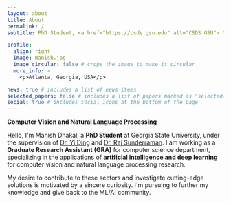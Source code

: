 ```yaml
---
layout: about
title: About
permalink: /
subtitle: PhD Student, <a href="https://csds.gsu.edu" alt="CSDS GSU"> Georgia State University </a>

profile:
  align: right
  image: manish.jpg
  image_circular: false # crops the image to make it circular
  more_info: >
    <p>Atlanta, Georgia, USA</p>

news: true # includes a list of news items
selected_papers: false # includes a list of papers marked as "selected={true}"
social: true # includes social icons at the bottom of the page
---
```


<b>Computer Vision and Natural Language Processing</b>

Hello, I'm Manish Dhakal, a <b> PhD Student</b> at Georgia State University, under the supervision of <a href="https://ding1.com"> Dr. Yi Ding</a> and <a href="https://cas.gsu.edu/profile/raj-sunderraman"> Dr. Raj Sunderraman</a>. I am working as a <b> Graduate Research Assistant (GRA)</b> for computer science department, specializing in the applications of <b>artificial intelligence and deep learning</b> for computer vision and natural language processing research.

My desire to contribute to these sectors and investigate cutting-edge solutions is motivated by a sincere curiosity. I'm pursuing to further my knowledge and give back to the ML/AI community.

